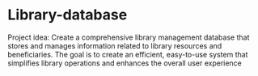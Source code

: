 # Library-database
Project idea: Create a comprehensive library management database that stores and manages information related to library resources and beneficiaries. The goal is to create an efficient, easy-to-use system that simplifies library operations and enhances the overall user experience
